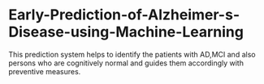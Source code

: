 # Early-Prediction-of-Alzheimer-s-Disease-using-Machine-Learning
This prediction system helps to identify the patients with AD,MCI and also persons who are cognitively normal and guides them accordingly with preventive measures.
